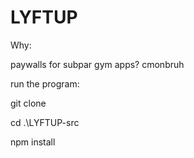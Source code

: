 # LYFTUP

Why:

paywalls for subpar gym apps? cmonbruh

run the program:

git clone 

cd .\LYFTUP-src

npm install
